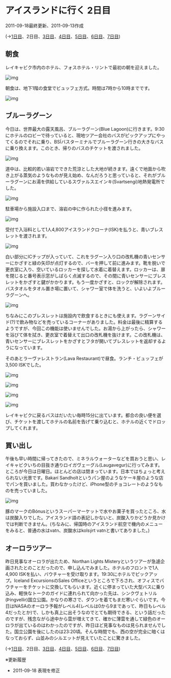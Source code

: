 # アイスランドに行く 2日目

2011-09-18最終更新、2011-09-13作成

(→[1日目](20110912.md)、2日目、[3日目](20110914.md)、[4日目](20110914a.md)、[5日目](20110915.md)、[6日目](20110916.md)、[7日目](20110917.md))

## 朝食

レイキャビク市内のホテル、フォスホテル・リントで最初の朝を迎えました。

![img](img/20110913-001.jpg)

朝食は、地下1階の食堂でビュッフェ方式。時間は7時から10時までです。

![img](img/20110913-002.jpg)

## ブルーラグーン

今日は、世界最大の露天風呂、ブルーラグーン(Blue Lagoon)に行きます。9:30にホテルのロビーで待っていると、現地ツアー会社のバスがピックアップにやってくるのでそれに乗り、BSÍバスターミナルでブルーラグーン行きの大きなバスに乗り換えます。このとき、帰りのバスのチケットを渡されました。

![img](img/20110913-003.jpg)

道中は、比較的若い溶岩でできた荒涼とした大地が続きます。遠くで地面から吹き上がる蒸気のようなものが見え始め、なんだろうと思っていると、それがブルーラグーンにお湯を供給しているスヴァルスエインキ(Svartsengi)地熱発電所でした。

![img](img/20110913-004.jpg)

駐車場から施設入口まで、溶岩の中に作られた小径を進みます。

![img](img/20110913-005.jpg)

受付で入浴料として1人4,800アイスランドクローナ(ISK)を払うと、青いブレスレットを渡されます。

![img](img/20110913-006.jpg)

白い部分にICチップが入っていて、これをラグーン入り口の改札機の青いセンサーにかざすと緑の矢印が点灯するので、バーを押して前に進みます。靴を脱いで更衣室に入り、空いているロッカーを探して水着に着替えます。ロッカーは、扉を閉じると番号表示窓がしばらく点滅するので、その間に青いセンサーにブレスレットをかざすと鍵がかかります。もう一度かざすと、ロックが解除されます。バスタオルをタオル置き場に置いて、シャワー室で体を洗うと、いよいよブルーラグーンへ。

![img](img/20110913-007.jpg)

ちなみにこのブレスレットは施設内で飲食するときにも使えます。ラグーンサイド(?)で飲み物などを売っているコーナーがありました。料金は最後に精算するようですが、今回この機能は使いませんでした。お湯から上がったら、シャワーを浴びて体を拭き、更衣室で着替えて出口の改札機を抜けます。この改札機は、青いセンサーにブレスレットをかざすとフタが開いてブレスレットを返却するようになっています。

そのあとラーヴァレストラン(Lava Restaurant)で昼食。ランチ・ビュッフェが3,500 ISKでした。

![img](img/20110913-008.jpg)

![img](img/20110913-009.jpg)

![img](img/20110913-010.jpg)

![img](img/20110913-011.jpg)

レイキャビクに戻るバスはだいたい毎時15分に出ています。都合の良い便を選び、チケットを渡してホテルの名前を告げて乗り込むと、ホテルの近くでドロップしてくれます。

## 買い出し

午後も早い時間に帰ってきたので、ミネラルウォーターなどを買おうと思い、レイキャビクいちの目抜き通りロイガヴェーグル(Laugavegur)に行ってみます。ところが今日は日曜日。ほとんどの店は閉まっています。日本ではちょっと考えられない光景です。Bakarí Sandholtというパン屋のようなケーキ屋のような店でパンを買いました。買わなかったけど、iPhone型のチョコレートのようなものを売っていました。

![img](img/20110913-012.jpg)

豚のマークのBónusというスーパーマーケットで水やお菓子を買ったところ、水は炭酸入りでした。アイスランド語の表記しかないと、炭酸入りかどうか見かけでは判断できません。(ちなみに、帰国時のアイスランド航空で機内のメニューをみると、普通の水はvatn、炭酸水はkolsýrt vatnと書いてありました。)

## オーロラツアー

昨日見事なオーロラが出たため、Northan Lights Misteryというツアーが急遽企画されたとのことだったので、申し込んでみました。ホテルのフロントで1人4,900 ISKを払い、バウチャーを受け取ります。19:30にホテルでピックアップ。Iceland ExcursionsのSales Officeというところで下ろされ、オフィスでバウチャーをチケットに交換してもらいます。近くに停まっていた大型バスに乗り込み、軽快なトークのガイドに連れられて向かった先は、シンクヴェトリル(Þingvellir)国立公園。かなりの寒さで、ダウンを着てもまだ寒いぐらいです。今日はNASAのオーロラ予報がレベル4(レベルは0から9まであって、昨日もレベル4だったとか)で、しかも真上に出そうなのでとても期待できる、という話だったのですが、残念ながら途中から雲が増えてきて、確かに薄雲を通して緑色のオーロラが出ているのはわかったのですが、昨日ほど見事なものは見られませんでした。国立公園を後にしたのは23:20頃。そんな時間でも、西の空が完全に暗くはなっておらず、山並みのシルエットが見えていたことに驚きました。

(→[1日目](20110912.md)、2日目、[3日目](20110914.md)、[4日目](20110914a.md)、[5日目](20110915.md)、[6日目](20110916.md)、[7日目](20110917.md))

※更新履歴

- 2011-09-18 表現を修正
